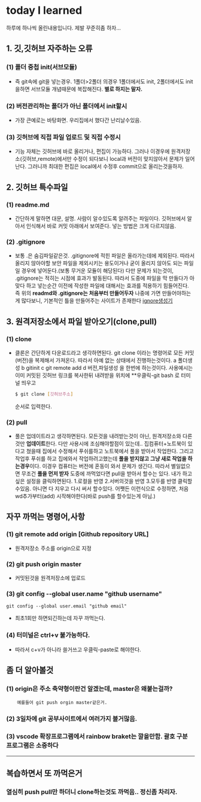 # today I learned

하루에 하나씩 올린내용입니다.
제발 꾸준히좀 하자...

## 1. 깃,깃허브 자주하는 오류
### (1) 폴더 중첩 init(서브모듈) 
 - 즉 git속에 git을 넣는경우. 1폴더>2폴더 의경우 1폴더에서도 init, 2폴더에서도 init을하면 서브모듈 개념때문에 복잡해진다. **별로 하지는 말자.**
### (2) 버전관리하는 폴더가 아닌 폴더에서 init할시
 - 가장 큰예로는 바탕화면. 우리집에서 했다간 난리날수있음.
### (3) 깃허브에 직접 파일 업로드 및 직접 수정시
 - 기능 자체는 깃허브에 바로 올리거나, 편집이 가능하다. 그러나 이경우에 원격저장소(깃허브,remote)에서만 수정이 되다보니 local과 버전이 맞지않아서 문제가 일어난다.
   그러니까 최대한 편집은 local에서 수정후 commit으로 올리는것을하자.

## 2. 깃허브 특수파일
### (1) readme.md
 - 간단하게 말하면 대문, 설명. 사람이 알수있도록 알려주는 파일이다. 깃허브에서 알아서 인식해서 바로 커밋 아래에서 보여준다.
   넣는 방법은 크게 다르지않음.

### (2) .gitignore
  - 보통 .은 숨김파일같은것. .gitignore에 적힌 파일은 올라가는데에 제외된다.
    따라서 올리지 않아야할 보안 파일을 제외시키는 용도이거나
    굳이 올리지 않아도 되는 파일일 경우에 넣어둔다.(보통 무거운 모듈이 해당된다)
    다만 문제가 되는것이, .gitignore는 적히는 시점에 효과가 발동된다. 따라서 도중에 파일을 막 만들다가 아 맞다 하고 넣는순간
    이전에 작성한 파일에 대해서는 효과를 적용하기 힘들어진다. 즉 위의 **readmd와 .gitignore는 처음부터 만들어두자**
    나중에 가면 만들어야하는게 많다보니, 기본적인 틀을 만들어주는 사이트가 존재한다 
    [ignore생성기](https://www.toptal.com/developers/gitignore/)

## 3. 원격저장소에서 파일 받아오기(clone,pull)

### (1) clone
  - 클론은 간단하게 다운로드라고 생각하면된다. git clone 이라는 명령어로 모든 커밋(버전)을 복제해서 가져온다.
    따라서 아예 없는 상태에서 진행하는것이다.
    a 폴더생성 b gitinit c git remote add d 버전,파일생성 을 한번에 하는것이다.
    사용예시는 이미 커밋된 깃허브 링크를 복사한뒤 내려받을 위치에 
    **우클릭-git bash 로 터미널 띄우고
    ``` bash
    $ git clone [깃허브주소]
    ```
    순서로 입력한다.

### (2) pull
  - 풀은 업데이트라고 생각하면된다. 모든것을 내려받는것이 아닌, 원격저장소와 다른것만 **업데이트**한다.
    다만 사용시에 조심해야할점이 있는데..
      집컴퓨터+노트북이 있다고 쳤을때 집에서 수정해서 푸쉬를하고 노트북에서 풀을 받아서 작업한다.
      그리고 작업후 푸쉬를 하고 집에와서 작업하려고했는데 **풀을 받지않고 그냥 새로 작업을 하는경우**이다.
      이경우 컴퓨터는 버전에 혼동이 와서 문제가 생긴다. 따라서 별일없으면 무조건 **풀을 먼저 받자**
      도중에 까먹었다면 pull을 받아서 할수는 있다. 내가 하고싶은 설정을 클릭하면된다. 
      1.로컬을 반영  2.서버의것을 반영 3.모두를 반영  클릭할수있음.
      아니면 다 지우고 다시 써서 할수있다.
      어쨋든 이런식으로 수정하면, 처음 wd추가부터(add) 시작해야한다(바로 push를 할수있는게 아님.)



## 자꾸 까먹는 명령어,사항
### (1) git remote add origin [Github repository URL]
  - 원격저장소 주소를 origin으로 지정
### (2) git push origin master
  - 커밋된것을 원격저장소에 업로드
### (3) git config --global user.name "github username"
    git config --global user.email "github email"
  - 최초1회만 하면되긴하는데 자꾸 까먹는다.
### (4) 터미널은 ctrl+v 불가능하다.
  - 따라서 c+v가 아니라 쓸거쓰고 우클릭-paste로 해야한다.


## 좀 더 알아볼것
### (1) origin은 주소 축약형이란건 알겠는데, master은 왜붙는걸까?
        예를들어 git push orgin master같은거.
### (2) 3일차에 git 공부사이트에서 여러가지 볼거많음.
### (3) vscode 확장프로그램에서 rainbow braket는 깔을만함. 괄호 구분 프로그램은 소중하다



----
## 복습하면서 또 까먹은거
### 열심히 push pull만 하더니 clone하는것도 까먹음.. 정신좀 차리자.
### 
